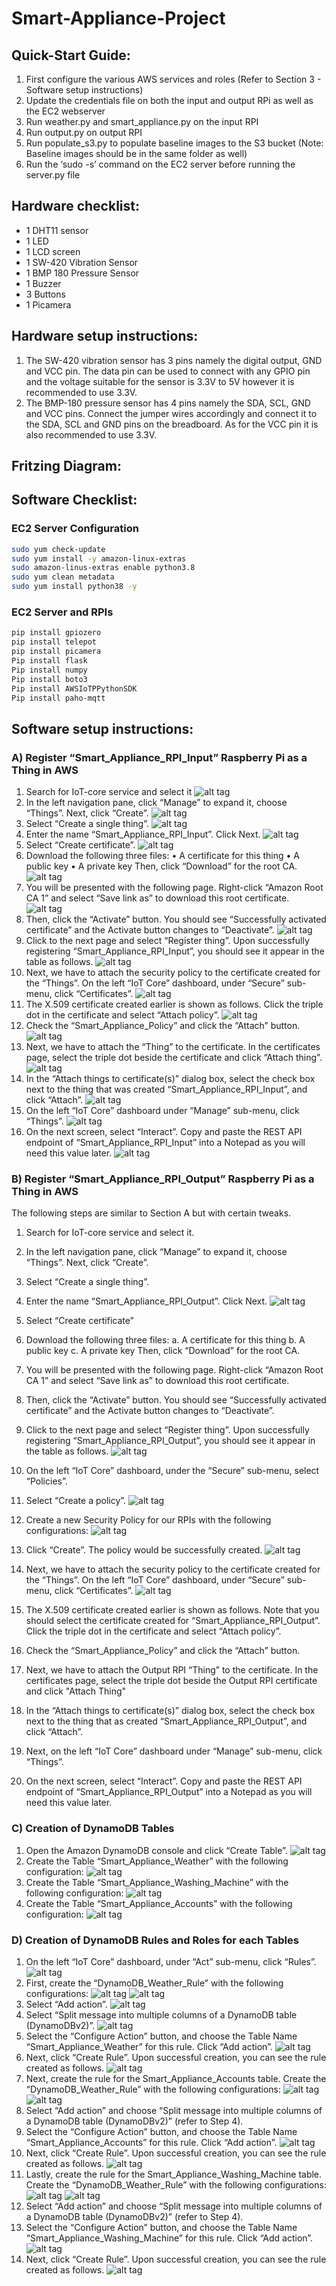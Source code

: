 # Smart-Appliance-Project

## Quick-Start Guide:
1)	First configure the various AWS services and roles (Refer to Section 3 - Software setup instructions) 
2)	Update the credentials file on both the input and output RPi as well as the EC2 webserver
3)	Run weather.py and smart_appliance.py on the input RPI
4)	Run output.py on output RPI
5)	Run populate_s3.py to populate baseline images to the S3 bucket (Note: Baseline images should be in the same folder as well)
6)	Run the ‘sudo -s’ command on the EC2 server before running the server.py file

## Hardware checklist:
-	1 DHT11 sensor
-	1 LED
-	1 LCD screen
-	1 SW-420 Vibration Sensor
-	1 BMP 180 Pressure Sensor
-	1 Buzzer
-	3 Buttons
-	1 Picamera

## Hardware setup instructions:
1)	The SW-420 vibration sensor has 3 pins namely the digital output, GND and VCC pin. The data pin can be used to connect with any GPIO pin and the voltage suitable for the sensor is 3.3V to 5V however it is recommended to use 3.3V. 
2)	The BMP-180 pressure sensor has 4 pins namely the SDA, SCL, GND and VCC pins. Connect the jumper wires accordingly and connect it to the SDA, SCL and GND pins on the breadboard. As for the VCC pin it is also recommended to use 3.3V.

## Fritzing Diagram:


## Software Checklist:
### EC2 Server Configuration 

```bash
sudo yum check-update
sudo yum install -y amazon-linux-extras
sudo amazon-linus-extras enable python3.8
sudo yum clean metadata
sudo yum install python38 -y
```

### EC2 Server and RPIs
```bash
pip install gpiozero
pip install telepot
pip install picamera
Pip install flask
Pip install numpy
Pip install boto3
Pip install AWSIoTPPythonSDK
Pip install paho-mqtt
```

## Software setup instructions:
### A) Register “Smart_Appliance_RPI_Input” Raspberry Pi as a Thing in AWS
  1. Search for IoT-core service and select it
     ![alt tag](images/image38.png)
  2. In the left navigation pane, click “Manage” to expand it, choose “Things”. Next, click “Create”.
     ![alt tag](images/image9.png)
  3. Select “Create a single thing”.
     ![alt tag](images/image64.png)
  4. Enter the name “Smart_Appliance_RPI_Input”. Click Next.
     ![alt tag](images/image74.png)
  5. Select “Create certificate”.
     ![alt tag](images/image6.png)
  6. Download the following three files:
    • A certificate for this thing
    • A public key
    • A private key
     Then, click “Download” for the root CA.
     ![alt tag](images/image13.png)
  7. You will be presented with the following page. Right-click “Amazon Root CA 1” and select “Save link as” to download this root certificate.
     ![alt tag](images/image27.png)
  8. Then, click the “Activate” button. You should see “Successfully activated certificate” and the Activate button changes to “Deactivate”.
     ![alt tag](images/image71.png)
  9. Click to the next page and select “Register thing”. Upon successfully registering “Smart_Appliance_RPI_Input”, you should see it appear in the table as follows.
     ![alt tag](images/image51.png)
  11. Next, we have to attach the security policy to the certificate created for the “Things”. On the left “IoT Core” dashboard, under “Secure” sub-menu, click “Certificates”.
     ![alt tag](images/image65.png)
  12. The X.509 certificate created earlier is shown as follows. Click the triple dot in the certificate and select “Attach policy”.
     ![alt tag](images/image69.png)
  13. Check the “Smart_Appliance_Policy” and click the “Attach” button.
     ![alt tag](images/image22.png)
  14. Next, we have to attach the “Thing” to the certificate. In the certificates page, select the triple dot beside the certificate and click “Attach thing”.
     ![alt tag](images/image34.png)
  15. In the “Attach things to certificate(s)” dialog box, select the check box next to the thing that was created “Smart_Appliance_RPI_Input”, and click “Attach”.
     ![alt tag](images/image37.png)
  16. On the left “IoT Core” dashboard under “Manage” sub-menu, click “Things”.
     ![alt tag](images/image45.png)
  17. On the next screen, select “Interact”. Copy and paste the REST API endpoint of “Smart_Appliance_RPI_Input” into a Notepad as you will need this value later.
     ![alt tag](images/image29.png)

### B) Register “Smart_Appliance_RPI_Output” Raspberry Pi as a Thing in AWS
The following steps are similar to Section A but with certain tweaks.
  1. Search for IoT-core service and select it.
  2. In the left navigation pane, click “Manage” to expand it, choose “Things”. Next, click “Create”.
  3. Select “Create a single thing”.
  4. Enter the name “Smart_Appliance_RPI_Output”. Click Next.
     ![alt tag](images/image75.png)
  5. Select “Create certificate”
  6. Download the following three files:
      a. A certificate for this thing
      b. A public key
      c. A private key
      Then, click “Download” for the root CA.
  7. You will be presented with the following page. Right-click “Amazon Root CA 1” and select “Save link as” to download this root certificate.
  8. Then, click the “Activate” button. You should see “Successfully activated certificate” and the Activate button changes to “Deactivate”.
  9. Click to the next page and select “Register thing”. Upon successfully registering “Smart_Appliance_RPI_Output”, you should see it appear in the table as follows.
     ![alt tag](images/image32.png)
  10. On the left “IoT Core” dashboard, under the “Secure” sub-menu, select “Policies”.
  11. Select “Create a policy”.
     ![alt tag](images/image39.png)
  12. Create a new Security Policy for our RPIs with the following configurations:
     ![alt tag](images/image47.png)
  13. Click “Create”. The policy would be successfully created.
     ![alt tag](images/image41.png)
  14. Next, we have to attach the security policy to the certificate created for the “Things”. On the left “IoT Core” dashboard, under “Secure” sub-menu, click “Certificates”.
     ![alt tag](images/image63.png)

  15. The X.509 certificate created earlier is shown as follows. Note that you should select the certificate created for “Smart_Appliance_RPI_Output”. Click the triple dot in the certificate and select “Attach policy”.
 
  16. Check the “Smart_Appliance_Policy” and click the “Attach” button.
  
  17. Next, we have to attach the Output RPI “Thing” to the certificate. In the certificates page, select the triple dot beside the Output RPI certificate and click "Attach Thing"
  
  18.  In the “Attach things to certificate(s)” dialog box, select the check box next to the thing that as created “Smart_Appliance_RPI_Output”, and click “Attach”.

  19.  Next, on the left “IoT Core” dashboard under “Manage” sub-menu, click “Things”.
  
  20.  On the next screen, select “Interact”. Copy and paste the REST API endpoint of
“Smart_Appliance_RPI_Output” into a Notepad as you will need this value later.


### C) Creation of DynamoDB Tables
  1. Open the Amazon DynamoDB console and click “Create Table”.
     ![alt tag](images/image46.png)
  2. Create the Table “Smart_Appliance_Weather” with the following configuration:
     ![alt tag](images/image57.png)
  3. Create the Table “Smart_Appliance_Washing_Machine” with the following configuration:
     ![alt tag](images/image76.png)
  4. Create the Table “Smart_Appliance_Accounts” with the following configuration:
     ![alt tag](images/image3.png)
     
### D) Creation of DynamoDB Rules and Roles for each Tables
  1. On the left “IoT Core” dashboard, under “Act” sub-menu, click “Rules”.
     ![alt tag](images/image26.png)
  2. First, create the “DynamoDB_Weather_Rule” with the following configurations:
     ![alt tag](images/image56.png)
     ![alt tag](images/image20.png)
  3. Select “Add action”.
     ![alt tag](images/image55.png)
  4. Select “Split message into multiple columns of a DynamoDB table (DynamoDBv2)”.
     ![alt tag](images/image73.png)
  5. Select the “Configure Action” button, and choose the Table Name “Smart_Appliance_Weather” for this rule. Click “Add action”.
     ![alt tag](images/image62.png)
  6. Next, click “Create Rule”. Upon successful creation, you can see the rule created as follows.
     ![alt tag](images/image61.png)
  7. Next, create the rule for the Smart_Appliance_Accounts table. Create the “DynamoDB_Weather_Rule” with the following configurations:
     ![alt tag](images/image7.png)
     ![alt tag](images/image81.png)
  8. Select “Add action” and choose “Split message into multiple columns of a DynamoDB table (DynamoDBv2)” (refer to Step 4).
  9. Select the “Configure Action” button, and choose the Table Name “Smart_Appliance_Accounts” for this rule. Click “Add action”.
     ![alt tag](images/image15.png)
  10. Next, click “Create Rule”. Upon successful creation, you can see the rule created as follows.
     ![alt tag](images/image14.png)
  11. Lastly, create the rule for the Smart_Appliance_Washing_Machine table. Create the “DynamoDB_Weather_Rule” with the following configurations:
     ![alt tag](images/image59.png)
     ![alt tag](images/image12.png)
  12. Select “Add action” and choose “Split message into multiple columns of a DynamoDB table (DynamoDBv2)” (refer to Step 4).
  13. Select the “Configure Action” button, and choose the Table Name “Smart_Appliance_Washing_Machine” for this rule. Click “Add action”.
     ![alt tag](images/image18.png)
  14. Next, click “Create Rule”. Upon successful creation, you can see the rule created as follows.
     ![alt tag](images/image83.png)







     
 







